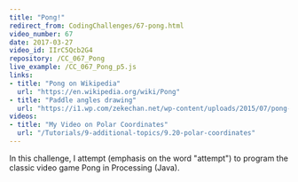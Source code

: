 ```yaml
---
title: "Pong!"
redirect_from: CodingChallenges/67-pong.html
video_number: 67
date: 2017-03-27
video_id: IIrC5Qcb2G4
repository: /CC_067_Pong
live_example: /CC_067_Pong_p5.js
links:
- title: "Pong on Wikipedia"  
  url: "https://en.wikipedia.org/wiki/Pong"
- title: "Paddle angles drawing"  
  url: "https://i1.wp.com/zekechan.net/wp-content/uploads/2015/07/pong-05b.png?resize=600%2C500"
videos:
- title: "My Video on Polar Coordinates"
  url: "/Tutorials/9-additional-topics/9.20-polar-coordinates"
---
```


In this challenge, I attempt (emphasis on the word "attempt") to program the classic video game Pong in Processing (Java).
